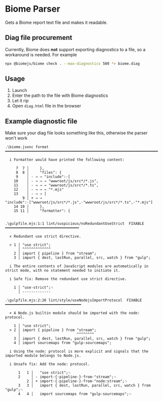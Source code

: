 # Biome Parser

Gets a Biome report text file and makes it readable.

## Diag file procurement

Currently, Biome does **not** support exporting diagnostics to a file, so a workaround is needed. For example

```sh
npx @biomejs/biome check . --max-diagnostics 500 *> biome.diag
```

## Usage

1. Launch
2. Enter the path to the file with Biome diagnostics
3. Let it rip
4. Open `diag.html` file in the browser

## Example diagnostic file

Make sure your diag file looks something like this, otherwise the parser won't work

```
.\biome.jsonc format ━━━━━━━━━━━━━━━━━━━━━━━━━━━━━━━━━━━━━━━━━━━━━━━━━━━━━━━━━━━━━━━━━━━━━━━━━━━━━━━

  i Formatter would have printed the following content:
  
     7  7 │   	},
     8  8 │   	"files": {
     9    │ - → → "include":·[
    10    │ - → → → "wwwroot/js/src*/*.js",
    11    │ - → → → "wwwroot/js/src*/*.ts",
    12    │ - → → → "*.mjs"
    13    │ - → → ]
        9 │ + → → "include":·["wwwroot/js/src*/*.js",·"wwwroot/js/src*/*.ts",·"*.mjs"]
    14 10 │   	},
    15 11 │   	"formatter": {
  

.\gulpfile.mjs:1:1 lint/suspicious/noRedundantUseStrict  FIXABLE  ━━━━━━━━━━━━━━━━━━━━━━━━━━━━━━━━━━

  × Redundant use strict directive.
  
  > 1 │ "use strict";
      │ ^^^^^^^^^^^^^
    2 │ import { pipeline } from "stream";
    3 │ import { dest, lastRun, parallel, src, watch } from "gulp";
  
  i The entire contents of JavaScript modules are automatically in strict mode, with no statement needed to initiate it.
  
  i Safe fix: Remove the redundant use strict directive.
  
    1 │ "use·strict";␍
      │ -------------

.\gulpfile.mjs:2:26 lint/style/useNodejsImportProtocol  FIXABLE  ━━━━━━━━━━━━━━━━━━━━━━━━━━━━━━━━━━━

  × A Node.js builtin module should be imported with the node: protocol.
  
    1 │ "use strict";
  > 2 │ import { pipeline } from "stream";
      │                          ^^^^^^^^
    3 │ import { dest, lastRun, parallel, src, watch } from "gulp";
    4 │ import sourcemaps from "gulp-sourcemaps";
  
  i Using the node: protocol is more explicit and signals that the imported module belongs to Node.js.
  
  i Unsafe fix: Add the node: protocol.
  
      1   1 │   "use strict";␍
      2     │ - import·{·pipeline·}·from·"stream";␍
          2 │ + import·{·pipeline·}·from·"node:stream";␍
      3   3 │   import { dest, lastRun, parallel, src, watch } from "gulp";␍
      4   4 │   import sourcemaps from "gulp-sourcemaps";␍
  
```